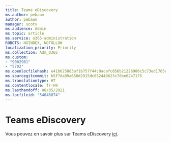 ```yaml
---
title: Teams eDiscovery
ms.author: pebaum
author: pebaum
manager: scotv
ms.audience: Admin
ms.topic: article
ms.service: o365-administration
ROBOTS: NOINDEX, NOFOLLOW
localization_priority: Priority
ms.collection: Adm_O365
ms.custom:
- "9002981"
- "5702"
ms.openlocfilehash: e41b625883af1b757f44c9acafc056b21226986c5c73ed1765ebe0e0d213aaad
ms.sourcegitcommit: b5f7da89a650d2915dc652449623c78be6247175
ms.translationtype: HT
ms.contentlocale: fr-FR
ms.lasthandoff: 08/05/2021
ms.locfileid: "54048874"
---
```

# <a name="teams-ediscovery"></a>Teams eDiscovery

Vous pouvez en savoir plus sur Teams eDiscovery [ici](https://docs.microsoft.com/microsoftteams/ediscovery-investigation).

